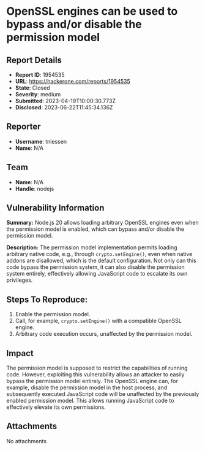 # OpenSSL engines can be used to bypass and/or disable the permission model

## Report Details
- **Report ID**: 1954535
- **URL**: https://hackerone.com/reports/1954535
- **State**: Closed
- **Severity**: medium
- **Submitted**: 2023-04-19T10:00:30.773Z
- **Disclosed**: 2023-06-22T11:45:34.136Z

## Reporter
- **Username**: tniessen
- **Name**: N/A

## Team
- **Name**: N/A
- **Handle**: nodejs

## Vulnerability Information
**Summary:** Node.js 20 allows loading arbitrary OpenSSL engines even when the permission model is enabled, which can bypass and/or disable the permission model.

**Description:** The permission model implementation permits loading arbitrary native code, e.g., through `crypto.setEngine()`, even when native addons are disallowed, which is the default configuration. Not only can this code bypass the permission system, it can also disable the permission system entirely, effectively allowing JavaScript code to escalate its own privileges.

## Steps To Reproduce:

  1. Enable the permission model.
  2. Call, for example, `crypto.setEngine()` with a compatible OpenSSL engine.
  3. Arbitrary code execution occurs, unaffected by the permission model.

## Impact

The permission model is supposed to restrict the capabilities of running code. However, exploiting this vulnerability allows an attacker to easily bypass the permission model entirely. The OpenSSL engine can, for example, disable the permission model in the host process, and subsequently executed JavaScript code will be unaffected by the previously enabled permission model. This allows running JavaScript code to effectively elevate its own permissions.

## Attachments
No attachments
